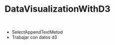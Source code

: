<html>
  <body>
    <h1> DataVisualizationWithD3 </h1>
<br>
    <div>
    <ul>
      <li>SelectAppendTextMetod </li>
      <li>Trabajar con datos d3</li>
      </ul>
    </div>
      </body>
  </html>
      
